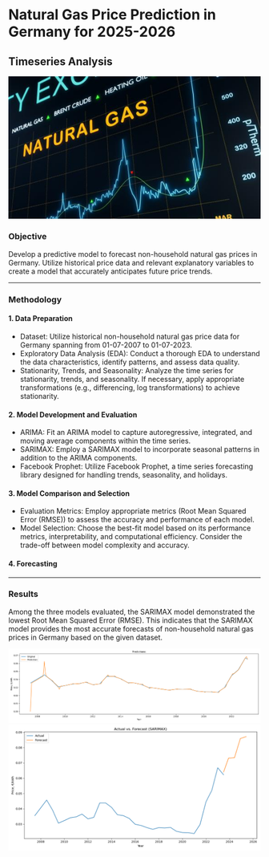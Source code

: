 # Natural Gas Price Prediction in Germany for 2025-2026
## Timeseries Analysis

<img class="center-fit" src="NG.jpeg">


### Objective

Develop a predictive model to forecast non-household natural gas prices in Germany. Utilize historical price data and relevant explanatory variables to create a model that accurately anticipates future price trends.

--------------------------------------------------

### Methodology
#### 1. Data Preparation

- Dataset: Utilize historical non-household natural gas price data for Germany spanning from 01-07-2007 to 01-07-2023.
- Exploratory Data Analysis (EDA): Conduct a thorough EDA to understand the data characteristics, identify patterns, and assess data quality.
- Stationarity, Trends, and Seasonality: Analyze the time series for stationarity, trends, and seasonality. If necessary, apply appropriate transformations (e.g., differencing, log transformations) to achieve stationarity.

#### 2. Model Development and Evaluation

- ARIMA: Fit an ARIMA model to capture autoregressive, integrated, and moving average components within the time series.
- SARIMAX: Employ a SARIMAX model to incorporate seasonal patterns in addition to the ARIMA components.
- Facebook Prophet: Utilize Facebook Prophet, a time series forecasting library designed for handling trends, seasonality, and holidays.

#### 3. Model Comparison and Selection

- Evaluation Metrics: Employ appropriate metrics (Root Mean Squared Error (RMSE)) to assess the accuracy and performance of each model.
- Model Selection: Choose the best-fit model based on its performance metrics, interpretability, and computational efficiency. Consider the trade-off between model complexity and accuracy.

#### 4. Forecasting
------------------------------------------------------

### Results

Among the three models evaluated, the SARIMAX model demonstrated the lowest Root Mean Squared Error (RMSE). This indicates that the SARIMAX model provides the most accurate forecasts of non-household natural gas prices in Germany based on the given dataset.

<img src='prediction.png'>

<img src='gas_price_forecast.png'>
